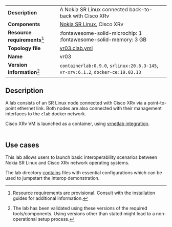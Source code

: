 |                               |                                                                                  |
| ----------------------------- | -------------------------------------------------------------------------------- |
| **Description**               | A Nokia SR Linux connected back-to-back with Cisco XRv                           |
| **Components**                | [Nokia SR Linux][srl], Cisco XRv                                                 |
| **Resource requirements**[^1] | :fontawesome-solid-microchip: 1 <br/>:fontawesome-solid-memory: 3 GB             |
| **Topology file**             | [vr03.clab.yml][topofile]                                                        |
| **Name**                      | vr03                                                                             |
| **Version information**[^2]   | `containerlab:0.9.0`, `srlinux:20.6.3-145`, `vr-xrv:6.1.2`, `docker-ce:19.03.13` |

## Description
A lab consists of an SR Linux node connected with Cisco XRv via a point-to-point ethernet link. Both nodes are also connected with their management interfaces to the `clab` docker network.

Cisco XRv VM is launched as a container, using [vrnetlab integration](../manual/vrnetlab.md).

<div class="mxgraph" style="max-width:100%;border:1px solid transparent;margin:0 auto; display:block;" data-mxgraph="{&quot;page&quot;:0,&quot;zoom&quot;:1.5,&quot;highlight&quot;:&quot;#0000ff&quot;,&quot;nav&quot;:true,&quot;check-visible-state&quot;:true,&quot;resize&quot;:true,&quot;url&quot;:&quot;https://raw.githubusercontent.com/srl-labs/containerlab/diagrams/vr03.drawio&quot;}"></div>

## Use cases
This lab allows users to launch basic interoperability scenarios between Nokia SR Linux and Cisco XRv network operating systems.

The lab directory [contains](https://github.com/srl-labs/containerlab/tree/master/lab-examples/vr03) files with essential configurations which can be used to jumpstart the interop demonstration.

[srl]: https://www.nokia.com/networks/products/service-router-linux-NOS/
[topofile]: https://github.com/srl-labs/containerlab/tree/master/lab-examples/vr03/vr03.clab.yml

[^1]: Resource requirements are provisional. Consult with the installation guides for additional information.
[^2]: The lab has been validated using these versions of the required tools/components. Using versions other than stated might lead to a non-operational setup process.

<script type="text/javascript" src="https://cdn.jsdelivr.net/gh/hellt/drawio-js@main/embed2.js" async></script>